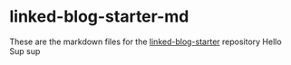 # linked-blog-starter-md
These are the markdown files for the [linked-blog-starter](https://github.com/matthewwong525/linked-blog-starter) repository
Hello Sup sup
